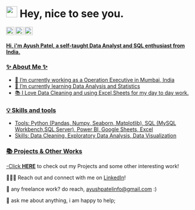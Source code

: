 <h1><img src="https://emojis.slackmojis.com/emojis/images/1531849430/4246/blob-sunglasses.gif?1531849430" width="30"/> Hey, nice to see you.</h1>


<a href="https://discordapp.com/users/465863207311900672/">
  <img align="left" alt="Ayush's Discord" width="22px" src="https://raw.githubusercontent.com/peterthehan/peterthehan/master/assets/discord.svg" />
</a>

<a href="https://www.linkedin.com/in/ayushpat3l/">
  <img align="left" alt="Ayush's LinkedIN" width="22px" src="https://raw.githubusercontent.com/peterthehan/peterthehan/master/assets/linkedin.svg" />
</a>

<a href="mailto:ayushpatelinfo@gmail.com"> <img src="https://img.icons8.com/fluent/48/000000/gmail.png" width="22px"/>




#### Hi, i'm Ayush Patel, a self-taught Data Analyst and SQL enthusiast from India.
  
  
### ✨ About Me ✨
- 🔭 I’m currently working as a Operation Executive in Mumbai, India
- 🌱 I’m currently learning Data Analysis and Statistics
- 📚 I Love Data Cleaning and using Excel,Sheets for my day to day work.
  
  

### 💡 Skills and tools
- Tools:  Python (Pandas, Numpy, Seaborn, Matplotlib), SQL (MySQL Workbench,SQL Server), Power BI, Google Sheets, Excel
- Skills: Data Cleaning, Exploratory Data Analysis, Data Visualization
 
### 📚 Projects & Other Works
-Click **[HERE](https://github.com/payush624/Projects)** to check out my Projects and some other interesting work!

 
🙋🏻‍♀️ Reach out and connect with me on [LinkedIn](https://www.linkedin.com/in/ayushpat3l/)!  
  
💼 any freelance work? do reach, [ayushpatelinfo@gmail.com](mailto:ayushpatelinfo@gmail.com) :)  
  
💬 ask me about anything, i am happy to help;

  
  
